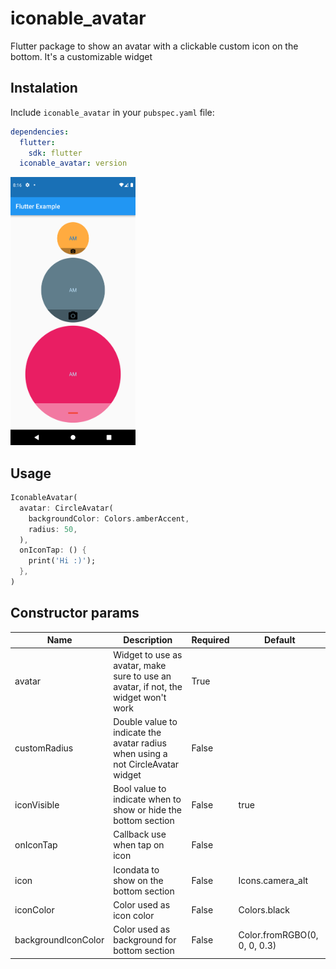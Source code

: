 # iconable_avatar
Flutter package to show an avatar with a clickable custom icon on the bottom. It's a customizable widget

## Instalation
Include `iconable_avatar` in your `pubspec.yaml` file:

```yaml
dependencies:
  flutter:
    sdk: flutter
  iconable_avatar: version
```

<img src="https://raw.githubusercontent.com/ajomuch92/iconable_avatar/main/demo.png" width="200" height="429"/>

## Usage

```dart
IconableAvatar(
  avatar: CircleAvatar(
    backgroundColor: Colors.amberAccent,
    radius: 50,
  ),
  onIconTap: () {
    print('Hi :)');
  },
)
```

## Constructor params

|  Name | Description   | Required   | Default   |
| ------------ | ------------ | ------------ | ------------ |
| avatar  | Widget to use as avatar, make sure to use an avatar, if not, the widget won't work |  True  |  |
| customRadius  | Double value to indicate the avatar radius when using a not CircleAvatar widget | False   |   |
| iconVisible  | Bool value to indicate when to show or hide the bottom section | False   | true |
| onIconTap  | Callback use when tap on icon | False   |   |
| icon  | Icondata to show on the bottom section | False   |  Icons.camera_alt |
| iconColor  | Color used as icon color | False   | Colors.black |
| backgroundIconColor  | Color used as background for bottom section | False   | Color.fromRGBO(0, 0, 0, 0.3) |
